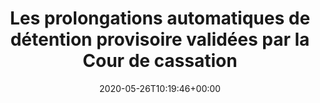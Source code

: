 ---
isIndex: false
title: Les prolongations automatiques de détention provisoire validées par la Cour de cassation
date: 2020-05-26T10:19:46+00:00
publications_concerned:
  - sophie-rey-gascon
press:
  title: Le Parisien
  url: https://www.leparisien.fr/faits-divers/les-prolongations-automatiques-de-detention-provisoire-validees-par-la-cour-de-cassation-26-05-2020-8324046.php
---